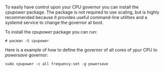 To easily have control upon your CPU governor you can install the *cpupower* package. The package is not required to use scaling, but is highly recommended because it provides useful command-line utilities and a systemd service to change the governor at boot. 

To install the *cpupower* package you can run:
```
# pacman -S cpupower
```

Here is a example of how to define the governor of all cores of ypur CPU to *powersave* governor:
```
sudo cpupower -c all frequency-set -g powersave
```
